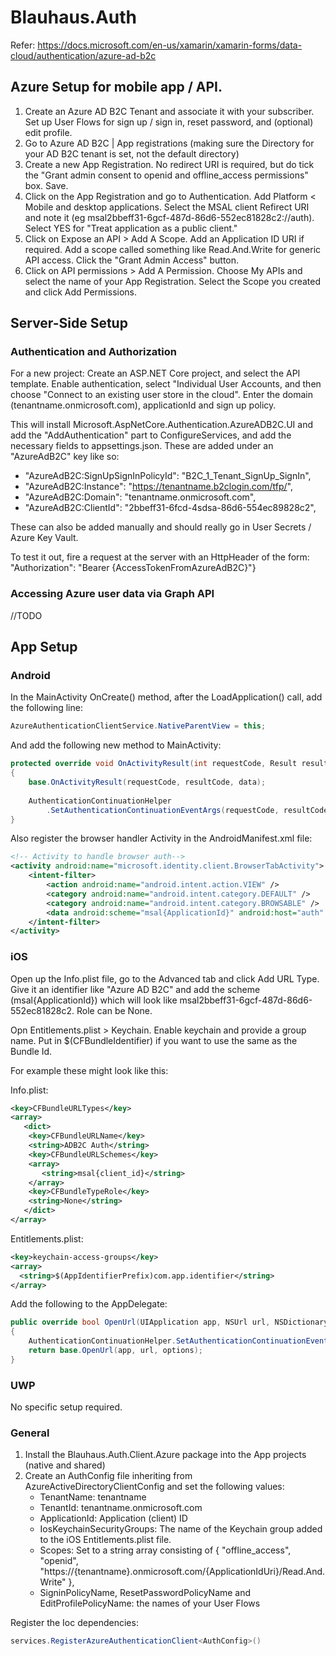 # Blauhaus.Auth

Refer: 
https://docs.microsoft.com/en-us/xamarin/xamarin-forms/data-cloud/authentication/azure-ad-b2c

## Azure Setup for mobile app / API. 

1. Create an Azure AD B2C Tenant and associate it with your subscriber. Set up User Flows for sign up / sign in, reset password, and (optional) edit profile.
2. Go to Azure AD B2C | App registrations (making sure the Directory for your AD B2C tenant is set, not the default directory)
3. Create a new App Registration. No redirect URI is required, but do tick the "Grant admin consent to openid and offline_access permissions" box. Save.
4. Click on the App Registration and go to Authentication. Add Platform < Mobile and desktop applications. Select the MSAL client Refirect URI and note it (eg msal2bbeff31-6gcf-487d-86d6-552ec81828c2://auth). Select YES for "Treat application as a public client."
5. Click on Expose an API > Add A Scope. Add an Application ID URI if required. Add a scope called something like Read.And.Write for generic API access. Click the "Grant Admin Access" button. 
6. Click on API permissions > Add A Permission. Choose My APIs  and select the name of your App Registration. Select the Scope you created and click Add Permissions. 

## Server-Side Setup

### Authentication and Authorization

For a new project: Create an ASP.NET Core project, and select the API template. Enable authentication, select "Individual User Accounts, and then choose "Connect to an existing user store in the cloud". Enter the domain (tenantname.onmicrosoft.com), applicationId and sign up policy.

This will install Microsoft.AspNetCore.Authentication.AzureADB2C.UI and add the "AddAuthentication" part to ConfigureServices, and add the necessary fields to appsettings.json. These are added under an "AzureAdB2C" key like so:

* "AzureAdB2C:SignUpSignInPolicyId": "B2C_1_Tenant_SignUp_SignIn",
* "AzureAdB2C:Instance": "https://tenantname.b2clogin.com/tfp/",
* "AzureAdB2C:Domain": "tenantname.onmicrosoft.com",
* "AzureAdB2C:ClientId": "2bbeff31-6fcd-4sdsa-86d6-554ec89828c2",

These can also be added manually and should really go in User Secrets / Azure Key Vault. 

To test it out, fire a request at the server with an HttpHeader of the form:
 "Authorization": "Bearer {AccessTokenFromAzureAdB2C}"}

### Accessing Azure user data via Graph API

//TODO

## App Setup

### Android
In the MainActivity OnCreate() method, after the LoadApplication() call, add the following line:

```c#
AzureAuthenticationClientService.NativeParentView = this;
```

And add the following new method to MainActivity:
```c#
protected override void OnActivityResult(int requestCode, Result resultCode, Intent data)
{
    base.OnActivityResult(requestCode, resultCode, data);
    
    AuthenticationContinuationHelper
        .SetAuthenticationContinuationEventArgs(requestCode, resultCode, data);
}
``` 

Also register the browser handler Activity in the AndroidManifest.xml file:

```xml
<!-- Activity to handle browser auth-->
<activity android:name="microsoft.identity.client.BrowserTabActivity">
	<intent-filter>
		<action android:name="android.intent.action.VIEW" />
		<category android:name="android.intent.category.DEFAULT" />
		<category android:name="android.intent.category.BROWSABLE" />
		<data android:scheme="msal{ApplicationId}" android:host="auth" />
	</intent-filter>
</activity>
```

### iOS
Open up the Info.plist file, go to the Advanced tab and click Add URL Type. Give it an identifier like "Azure AD B2C" and add the scheme (msal{ApplicationId}) which will look like msal2bbeff31-6gcf-487d-86d6-552ec81828c2. Role can be None. 

Opn Entitlements.plist > Keychain. Enable keychain and provide a group name. Put in $(CFBundleIdentifier) if you want to use the same as the Bundle Id. 

For example these might look like this:

Info.plist:
```xml
<key>CFBundleURLTypes</key>
<array>
   <dict>
    <key>CFBundleURLName</key>
    <string>ADB2C Auth</string>
    <key>CFBundleURLSchemes</key>
    <array>
       <string>msal{client_id}</string>
    </array>
    <key>CFBundleTypeRole</key>
    <string>None</string>
   </dict>
</array>
```

Entitlements.plist:
```xml
<key>keychain-access-groups</key>
<array>
  <string>$(AppIdentifierPrefix)com.app.identifier</string>
</array>
```

Add the following to the AppDelegate:

```c#
public override bool OpenUrl(UIApplication app, NSUrl url, NSDictionary options)
{
	AuthenticationContinuationHelper.SetAuthenticationContinuationEventArgs(url);
	return base.OpenUrl(app, url, options);
}
```

### UWP
No specific setup required.

### General
1. Install the Blauhaus.Auth.Client.Azure package into the App projects (native and shared)
2. Create an AuthConfig file inheriting from AzureActiveDirectoryClientConfig and set the following values:
   * TenantName: tenantname
   * TenantId: tenantname.onmicrosoft.com
   * ApplicationId: Application (client) ID
   * IosKeychainSecurityGroups: The name of the Keychain group added to the iOS Entitlements.plist file. 
   * Scopes: Set to a string array consisting of { "offline_access", "openid", "https://{tenantname}.onmicrosoft.com/{ApplicationIdUri}/Read.And.Write" }, 
   * SigninPolicyName, ResetPasswordPolicyName and EditProfilePolicyName: the names of your User Flows
   
Register the Ioc dependencies:
```c#
services.RegisterAzureAuthenticationClient<AuthConfig>()
```
 

